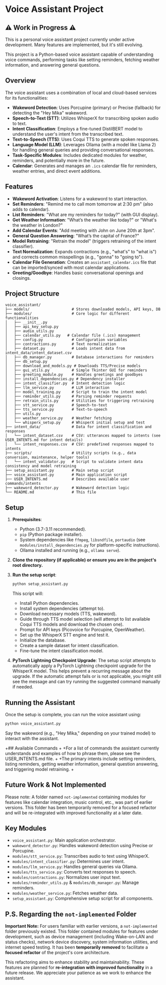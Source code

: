 # Voice Assistant Project

## ⚠️ Work in Progress ⚠️

This is a personal voice assistant project currently under active development. Many features are implemented, but it's still evolving.

This project is a Python-based voice assistant capable of understanding voice commands, performing tasks like setting reminders, fetching weather information, and answering general questions.

## Overview

The voice assistant uses a combination of local and cloud-based services for its functionalities:
*   **Wakeword Detection**: Uses Porcupine (primary) or Precise (fallback) for detecting the "Hey Mika" wakeword.
*   **Speech-to-Text (STT)**: Utilizes WhisperX for transcribing spoken audio to text.
*   **Intent Classification**: Employs a fine-tuned DistilBERT model to understand the user's intent from the transcribed text.
*   **Text-to-Speech (TTS)**: Uses Coqui TTS to generate spoken responses.
*   **Language Model (LLM)**: Leverages Ollama (with a model like Llama 2) for handling general queries and providing conversational responses.
*   **Task-Specific Modules**: Includes dedicated modules for weather, reminders, and potentially more in the future.
*   **Calendar**: Generates and manages an `.ics` calendar file for reminders, weather entries, and direct event additions.

## Features

*   **Wakeword Activation**: Listens for a wakeword to start interaction.
*   **Set Reminders**: "Remind me to call mom tomorrow at 2:30 pm" (also adds to calendar).
*   **List Reminders**: "What are my reminders for today?" (with GUI display).
*   **Get Weather Information**: "What’s the weather like today?" or "What's the weather in London?"
*   **Add Calendar Events**: "Add meeting with John on June 20th at 3pm".
*   **General Question Answering**: "What’s the capital of France?"
*   **Model Retraining**: "Retrain the model" (triggers retraining of the intent classifier).
*   **Text Normalization**: Expands contractions (e.g., "what's" to "what is") and corrects common misspellings (e.g., "gonna" to "going to").
*   **Calendar File Generation**: Creates an `assistant_calendar.ics` file that can be imported/synced with most calendar applications.
*   **Greeting/Goodbye**: Handles basic conversational openings and closings.

## Project Structure

```
voice_assistant/
├── models/                   # Stores downloaded models, API keys, DB
├── modules/                  # Core logic for different functionalities
│   ├── __init__.py
│   ├── api_key_setup.py
│   ├── audio_utils.py
│   ├── calendar_utils.py   # Calendar file (.ics) management
│   ├── config.py             # Configuration variables
│   ├── contractions.py       # Text normalization
│   ├── dataset.py            # Loads intent data from intent_data/intent_dataset.csv
│   ├── db_manager.py         # Database interactions for reminders
│   ├── db_setup.py
│   ├── download_and_models.py # Downloads TTS/Precise models
│   ├── gui_utils.py          # Simple Tkinter GUI for reminders
│   ├── greeting_module.py    # Handles greetings and goodbyes
│   ├── install_dependencies.py # Dependency installer
│   ├── intent_classifier.py  # Intent detection logic
│   ├── llm_service.py        # LLM interaction
│   ├── model_training.py     # Script to train the intent model
│   ├── reminder_utils.py     # Parsing reminder requests
│   ├── retrain_utils.py      # Utilities for triggering retraining
│   ├── stt_service.py        # Speech-to-text
│   ├── tts_service.py        # Text-to-speech
│   ├── utils.py
│   ├── weather_service.py    # Weather fetching
│   └── whisperx_setup.py     # WhisperX initial setup and test
├── intent_data/              # Data for intent classification and responses
│   └── intent_dataset.csv    # CSV: utterances mapped to intents (see USER_INTENTS.md for intent details)
│   └── intent_responses.csv  # CSV: predefined responses mapped to intents
├── scripts/                  # Utility scripts (e.g., data conversion, maintenance, helper tools)
│   └── intent_validator.py   # Script to validate intent data consistency and model retraining
├── setup_assistant.py        # Main setup script
├── voice_assistant.py        # Main application script
├── USER_INTENTS.md           # Describes available user commands/intents
├── wakeword_detector.py      # Wakeword detection logic
└── README.md                 # This file
```

## Setup

1.  **Prerequisites**:
    *   Python (3.7-3.11 recommended).
    *   `pip` (Python package installer).
    *   System dependencies like `ffmpeg`, `libsndfile`, `portaudio` (see `modules/install_dependencies.py` for platform-specific instructions).
    *   Ollama installed and running (e.g., `ollama serve`).

2.  **Clone the repository (if applicable) or ensure you are in the project's root directory.**

3.  **Run the setup script**:
    ```bash
    python setup_assistant.py
    ```
    This script will:
    *   Install Python dependencies.
    *   Install system dependencies (attempt to).
    *   Download necessary models (TTS, wakeword).
    *   Guide through TTS model selection (will attempt to list available Coqui TTS models and download the chosen one).
    *   Prompt for API keys (Picovoice for Porcupine, OpenWeather).
    *   Set up the WhisperX STT engine and test it.
    *   Initialize the database.
    *   Create a sample dataset for intent classification.
    *   Fine-tune the intent classification model.

4.  **PyTorch Lightning Checkpoint Upgrade**:
    The setup script attempts to automatically apply a PyTorch Lightning checkpoint upgrade for the WhisperX model. This helps prevent a recurring message about the upgrade. If the automatic attempt fails or is not applicable, you might still see the message and can try running the suggested command manually if needed.

## Running the Assistant

Once the setup is complete, you can run the voice assistant using:
```bash
python voice_assistant.py
```
Say the wakeword (e.g., "Hey Mika," depending on your trained model) to interact with the assistant.

+## Available Commands
+
+For a list of commands the assistant currently understands and examples of how to phrase them, please see the USER_INTENTS.md file.
+
+The primary intents include setting reminders, listing reminders, getting weather information, general question answering, and triggering model retraining.
+
## Future Work & Not Implemented

Please note: A folder named `not-implemented` containing modules for features like calendar integration, music control, etc., was part of earlier versions. This folder has been temporarily removed for a focused refactor and will be re-integrated with improved functionality at a later date.

## Key Modules

*   `voice_assistant.py`: Main application orchestrator.
*   `wakeword_detector.py`: Handles wakeword detection using Precise or Porcupine.
*   `modules/stt_service.py`: Transcribes audio to text using WhisperX.
*   `modules/intent_classifier.py`: Determines user intent.
*   `modules/llm_service.py`: Handles general queries via Ollama.
*   `modules/tts_service.py`: Converts text responses to speech.
*   `modules/contractions.py`: Normalizes user input text.
*   `modules/reminder_utils.py` & `modules/db_manager.py`: Manage reminders.
*   `modules/weather_service.py`: Fetches weather data.
*   `setup_assistant.py`: Comprehensive setup script for all components.

## P.S. Regarding the `not-implemented` Folder

**Important Note:** For users familiar with earlier versions, a `not-implemented` folder previously existed. This folder contained modules for features under development, such as device management (including Wake-on-LAN and status checks), network device discovery, system information utilities, and internet speed testing.
It has been **temporarily removed** to facilitate a **focused refactor** of the project's core architecture.

This refactoring aims to enhance stability and maintainability. These features are planned for **re-integration with improved functionality** in a future release. We appreciate your patience as we work to enhance the assistant.